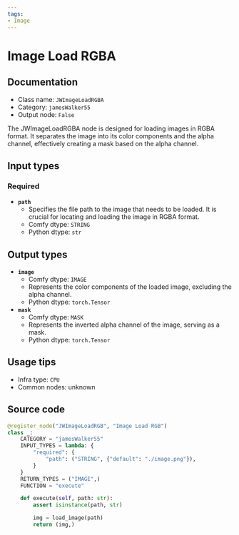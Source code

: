 ```yaml
---
tags:
- Image
---
```


# Image Load RGBA
## Documentation
- Class name: `JWImageLoadRGBA`
- Category: `jamesWalker55`
- Output node: `False`

The JWImageLoadRGBA node is designed for loading images in RGBA format. It separates the image into its color components and the alpha channel, effectively creating a mask based on the alpha channel.
## Input types
### Required
- **`path`**
    - Specifies the file path to the image that needs to be loaded. It is crucial for locating and loading the image in RGBA format.
    - Comfy dtype: `STRING`
    - Python dtype: `str`
## Output types
- **`image`**
    - Comfy dtype: `IMAGE`
    - Represents the color components of the loaded image, excluding the alpha channel.
    - Python dtype: `torch.Tensor`
- **`mask`**
    - Comfy dtype: `MASK`
    - Represents the inverted alpha channel of the image, serving as a mask.
    - Python dtype: `torch.Tensor`
## Usage tips
- Infra type: `CPU`
- Common nodes: unknown


## Source code
```python
@register_node("JWImageLoadRGB", "Image Load RGB")
class _:
    CATEGORY = "jamesWalker55"
    INPUT_TYPES = lambda: {
        "required": {
            "path": ("STRING", {"default": "./image.png"}),
        }
    }
    RETURN_TYPES = ("IMAGE",)
    FUNCTION = "execute"

    def execute(self, path: str):
        assert isinstance(path, str)

        img = load_image(path)
        return (img,)

```
